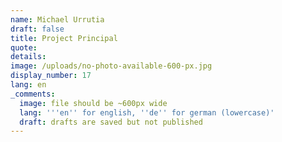 ```yaml
---
name: Michael Urrutia
draft: false
title: Project Principal
quote:
details:
image: /uploads/no-photo-available-600-px.jpg
display_number: 17
lang: en
_comments:
  image: file should be ~600px wide
  lang: '''en'' for english, ''de'' for german (lowercase)'
  draft: drafts are saved but not published
---
```

